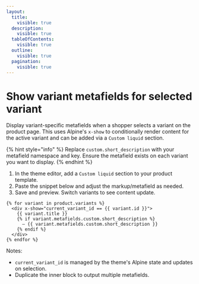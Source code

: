 ```yaml
---
layout:
  title:
    visible: true
  description:
    visible: true
  tableOfContents:
    visible: true
  outline:
    visible: true
  pagination:
    visible: true
---
```


# Show variant metafields for selected variant

Display variant-specific metafields when a shopper selects a variant on the product page. This uses Alpine's `x-show` to conditionally render content for the active variant and can be added via a `Custom liquid` section.

{% hint style="info" %}
Replace `custom.short_description` with your metafield namespace and key. Ensure the metafield exists on each variant you want to display.
{% endhint %}

1. In the theme editor, add a `Custom liquid` section to your product template.
2. Paste the snippet below and adjust the markup/metafield as needed.
3. Save and preview. Switch variants to see content update.

```liquid
{% for variant in product.variants %}
  <div x-show="current_variant_id == {{ variant.id }}">
    {{ variant.title }}
    {% if variant.metafields.custom.short_description %}
      – {{ variant.metafields.custom.short_description }}
    {% endif %}
  </div>
{% endfor %}
```

Notes:

- `current_variant_id` is managed by the theme's Alpine state and updates on selection.
- Duplicate the inner block to output multiple metafields.


